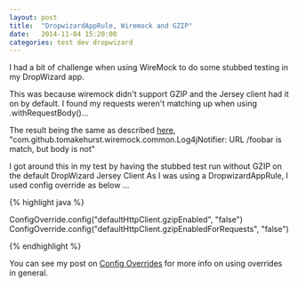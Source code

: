 ```yaml
---
layout: post
title:  "DropwizardAppRule, Wiremock and GZIP"
date:   2014-11-04 15:20:00
categories: test dev dropwizard
---
```


I had a bit of challenge when using WireMock to do some stubbed testing in my DropWizard app. 

This was because wiremock didn't support GZIP and the Jersey client had it on by default.
I found my requests weren't matching up when using .withRequestBody()...

The result being the same as described [here][dwissue], "com.github.tomakehurst.wiremock.common.Log4jNotifier: URL /foobar is match, but body is not"

I got around this in my test by having the stubbed test run without GZIP on the default DropWizard Jersey Client
As I was using a DropwizardAppRule, I used config override as below ... 

{% highlight java %}
 
ConfigOverride.config("defaultHttpClient.gzipEnabled", "false")
ConfigOverride.config("defaultHttpClient.gzipEnabledForRequests", "false")

{% endhighlight %}

You can see my post on [Config Overrides][dwconfigoverride] for more info on using overrides in general. 

[dwconfigoverride]: http://danofhisword.com/dev/dropwizard/2014/09/25/dropwizard-testing-config-overrides.html
[dwissue]: https://github.com/tomakehurst/wiremock/issues/106